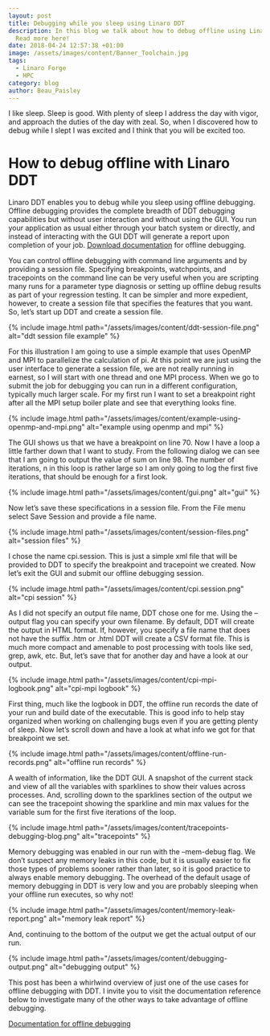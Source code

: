 ```yaml
---
layout: post
title: Debugging while you sleep using Linaro DDT
description: In this blog we talk about how to debug offline using Linaro DDT.
  Read more here!
date: 2018-04-24 12:57:38 +01:00
image: /assets/images/content/Banner_Toolchain.jpg
tags:
  - Linaro Forge
  - HPC
category: blog
author: Beau_Paisley
---
```

I like sleep. Sleep is good. With plenty of sleep I address the day with vigor, and approach the duties of the day with zeal. So, when I discovered how to debug while I slept I was excited and I think that you will be excited too.

# How to debug offline with Linaro DDT

Linaro DDT enables you to debug while you sleep using offline debugging. Offline debugging provides the complete breadth of DDT debugging capabilities but without user interaction and without using the GUI. You run your application as usual either through your batch system or directly, and instead of interacting with the GUI DDT will generate a report upon completion of your job. [Download documentation](https://www.linaroforge.com/documentation/) for offline debugging.

You can control offline debugging with command line arguments and by providing a session file. Specifying breakpoints, watchpoints, and tracepoints on the command line can be very useful when you are scripting many runs for a parameter type diagnosis or setting up offline debug results as part of your regression testing. It can be simpler and more expedient, however, to create a session file that specifies the features that you want. So, let’s start up DDT and create a session file.

{% include image.html path="/assets/images/content/ddt-session-file.png" alt="ddt session file example" %} 

For this illustration I am going to use a simple example that uses OpenMP and MPI to parallelize the calculation of pi. At this point we are just using the user interface to generate a session file, we are not really running in earnest, so I will start with one thread and one MPI process. When we go to submit the job for debugging you can run in a different configuration, typically much larger scale. For my first run I want to set a breakpoint right after all the MPI setup boiler plate and see that everything looks fine.

{% include image.html path="/assets/images/content/example-using-openmp-and-mpi.png" alt="example using openmp and mpi" %} 

The GUI shows us that we have a breakpoint on line 70. Now I have a loop a little farther down that I want to study. From the following dialog we can see that I am going to output the value of sum on line 98. The number of iterations, n in this loop is rather large so I am only going to log the first five iterations, that should be enough for a first look.

{% include image.html path="/assets/images/content/gui.png" alt="gui" %} 

Now let’s save these specifications in a session file. From the File menu select Save Session and provide a file name.

{% include image.html path="/assets/images/content/session-files.png" alt="session files" %} 

I chose the name cpi.session. This is just a simple xml file that will be provided to DDT to specify the breakpoint and tracepoint we created. Now let’s exit the GUI and submit our offline debugging session.

{% include image.html path="/assets/images/content/cpi.session.png" alt="cpi session" %} 

As I did not specify an output file name, DDT chose one for me. Using the –output flag you can specify your own filename.  By default, DDT will create the output in HTML format. If, however, you specify a file name that does not have the suffix .htm or .html DDT will create a CSV format file. This is much more compact and amenable to post processing with tools like sed, grep, awk, etc. But, let’s save that for another day and have a look at our output.

{% include image.html path="/assets/images/content/cpi-mpi-logbook.png" alt="cpi-mpi logbook" %} 

First thing, much like the logbook in DDT, the offline run records the date of your run and build date of the executable. This is good info to help stay organized when working on challenging bugs even if you are getting plenty of sleep. Now let’s scroll down and have a look at what info we got for that breakpoint we set.

{% include image.html path="/assets/images/content/offline-run-records.png" alt="offline run records" %} 

A wealth of information, like the DDT GUI. A snapshot of the current stack and view of all the variables with sparklines to show their values across processes. And, scrolling down to the sparklines section of the output we can see the tracepoint showing the sparkline and min max values for the variable sum for the first five iterations of the loop.

{% include image.html path="/assets/images/content/tracepoints-debugging-blog.png" alt="tracepoints" %} 

Memory debugging was enabled in our run with the –mem-debug flag. We don’t suspect any memory leaks in this code, but it is usually easier to fix those types of problems sooner rather than later, so it is good practice to always enable memory debugging. The overhead of the default usage of memory debugging in DDT is very low and you are probably sleeping when your offline run executes, so why not!

{% include image.html path="/assets/images/content/memory-leak-report.png" alt="memory leak report" %} 

And, continuing to the bottom of the output we get the actual output of our run.

{% include image.html path="/assets/images/content/debugging-output.png" alt="debugging output" %} 

This post has been a whirlwind overview of just one of the use cases for offline debugging with DDT. I invite you to visit the documentation reference below to investigate many of the other ways to take advantage of offline debugging. 

[D﻿ocumentation for offline debugging](https://www.linaroforge.com/documentation/)

[](https://www.linaroforge.com/documentation/)